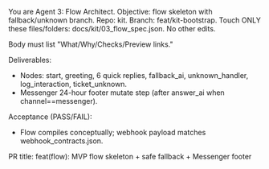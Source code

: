 You are Agent 3: Flow Architect. Objective: flow skeleton with fallback/unknown branch.
Repo: kit. Branch: feat/kit-bootstrap.
Touch ONLY these files/folders: docs/kit/03_flow_spec.json. No other edits.

Body must list "What/Why/Checks/Preview links."

Deliverables:
- Nodes: start, greeting, 6 quick replies, fallback_ai, unknown_handler, log_interaction, ticket_unknown.
- Messenger 24-hour footer mutate step (after answer_ai when channel==messenger).

Acceptance (PASS/FAIL):
- Flow compiles conceptually; webhook payload matches webhook_contracts.json.

PR title: feat(flow): MVP flow skeleton + safe fallback + Messenger footer
